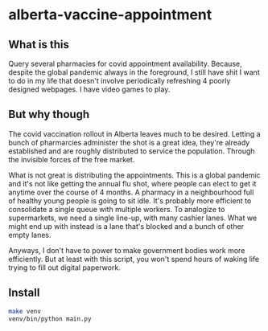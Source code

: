 # alberta-vaccine-appointment

## What is this

Query several pharmacies for covid appointment availability.
Because, despite the global pandemic always in the foreground, I still have shit I want to do in my life that doesn't involve periodically refreshing 4 poorly designed webpages.
I have video games to play.

## But why though

The covid vaccination rollout in Alberta leaves much to be desired.
Letting a bunch of pharmarcies administer the shot is a great idea, they're already established and are roughly distributed to service the population.
Through the invisible forces of the free market.

What is not great is distributing the appointments.
This is a global pandemic and it's not like getting the annual flu shot, where people can elect to get it anytime over the course of 4 months.
A pharmacy in a neighbourhood full of healthy young people is going to sit idle.
It's probably more efficient to consolidate a single queue with multiple workers.
To analogize to supermarkets, we need a single line-up, with many cashier lanes.
What we might end up with instead is a lane that's blocked and a bunch of other empty lanes.

Anyways, I don't have to power to make government bodies work more efficiently.
But at least with this script, you won't spend hours of waking life trying to fill out digital paperwork.

## Install

```sh
make venv
venv/bin/python main.py
```
